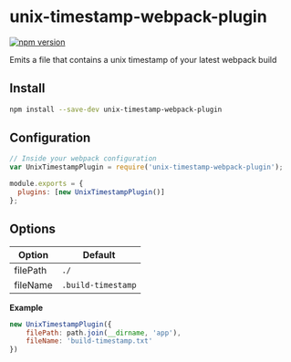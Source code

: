 # unix-timestamp-webpack-plugin

[![npm version](https://badge.fury.io/js/unix-timestamp-webpack-plugin.svg)](https://badge.fury.io/js/unix-timestamp-webpack-plugin)

Emits a file that contains a unix timestamp of your latest webpack build

## Install

```bash
npm install --save-dev unix-timestamp-webpack-plugin 
```

## Configuration

```js
// Inside your webpack configuration
var UnixTimestampPlugin = require('unix-timestamp-webpack-plugin');

module.exports = {
  plugins: [new UnixTimestampPlugin()]
};  
```

## Options


| Option    |   Default             |
|-----------|-----------------------|
| filePath  | `./`                  |
| fileName  | `.build-timestamp`    |


**Example**

```js
new UnixTimestampPlugin({
    filePath: path.join(__dirname, 'app'),
    fileName: 'build-timestamp.txt'
})
```